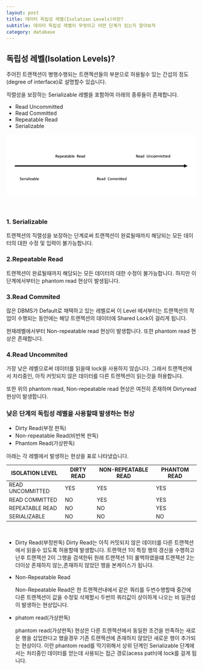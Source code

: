 ```yaml
---
layout: post
title: 데이터 독립성 레벨(Isolation Levels)이란?
subtitle: 데이터 독립성 레벨이 무엇이고 어떤 단계가 있는지 알아보자
category: database
---
```



## 독립성 레벨(Isolation Levels)?

주어진 트랜젝션이 병행수행되는 트랜젝션들의 부분으로 허용될수 있는 간섭의 정도(degree of interface)로 설명할수 있습니다.

직렬성을 보장하는 Serializable 레벨을 포함하여 아래의 종류들이 존재합니다.

- Read Uncommitted
- Read Committed
- Repeatable Read
- Serializable

![database_isolation_level.png](/img/post/database_isolation_level.png)

<br>

### 1. Serializable

트랜젝션의 직렬성을 보장하는 단계로써 트랜젝션이 완료될때까지 해당되는 모든 데이터의 대한 수정 및 입력이 불가능합니다.  

### 2.Repeatable Read

트랜젝션이 완료될때까지 해당되는 모든 데이터의 대한 수정이 불가능합니다. 하지만 이 단계에서부터는 phantom read 현상이 발생됩니다.

### 3.Read Commited

많은 DBMS가 Default로 채택하고 있는 레벨로써 이 Level 에서부터는 트랜젝션의 작업이 수행되는 동안에는 해당 트랜젝션의 데이터에 Shared Lock이 걸리게 됩니다.

현재레벨에서부터 Non-repeatable read 현상이 발생합니다. 또한 phantom read 현상은 존재합니다.

### 4.Read Uncommited

가장 낮은 레벨으로써 데이터를 읽을때 lock을 사용하지 않습니다. 그래서 트랜젝션에서 처리중인, 아직 커밋되지 않은 데이터를 다른 트렌젝션이 읽는것을 허용합니다.

또한 위의 phantom read, Non-repeatable read 현상은 여전히 존재하며 Dirtyread 현상이 발생합니다.

### 낮은 단계의 독립성 레벨을 사용할때 발생하는 현상

- Dirty Read(부정 판독)
- Non-repeatable Read(비반복 판독)
- Phantom Read(가상판독)

아래는 각 레벨에서 발생하는 현상을 표로 나타냈습니다.

| ISOLATION LEVEL | DIRTY READ | NON-REPEATABLE READ | PHANTOM READ |
| --- | --- | --- | --- |
| READ UNCOMMITTED | YES | YES | YES |
| READ COMMITTED | NO | YES | YES |
| REPEATABLE READ | NO | NO | YES |
| SERIALIZABLE | NO | NO | NO |

<br>

- Dirty Read(부정판독)
   Dirty Read는 아직 커밋되지 않은 데이터를 다른 트랜젝션에서 읽을수 있도록 허용할때 발생합니다.
   트랜잭션 1이 특정 행의 갱신을 수행하고 난후 트랜젝션 2이 그행을 검색한뒤 원래 트랜잭션 1이 롤백하였을떄 트랜젝션 2는 더이상 존재하지 않는,존재하지 않았던 행을 본케이스가 됩니다.

- Non-Repeatable Read

   Non-Repeatable Read은 한 트랜젝션내에서 같은 쿼리를 두번수행할때 중간에 다른 트랜젝션이 값을 수정및 삭제할시 두번의 쿼리값이 상이하게 나오는 비 일관성 이 발생하는 현상입니다.

- phatom read(가상판독)

   phantom read(가상판독) 현상은 다른 트렌젝션에서 동일한 조건을 만족하는 새로운 행을 삽입한다고 했을경우 기존 트랜젝션에 존재하지 않았던 새로운 행이 추가되는 현상이다.
   이런 phantom read를 막기위해서 상위 단계인 Serializable 단계에서는 처리중인 데이터를 얻는데 사용되는 접근 경로(acess path)에 lock를 걸게 됩니다.
